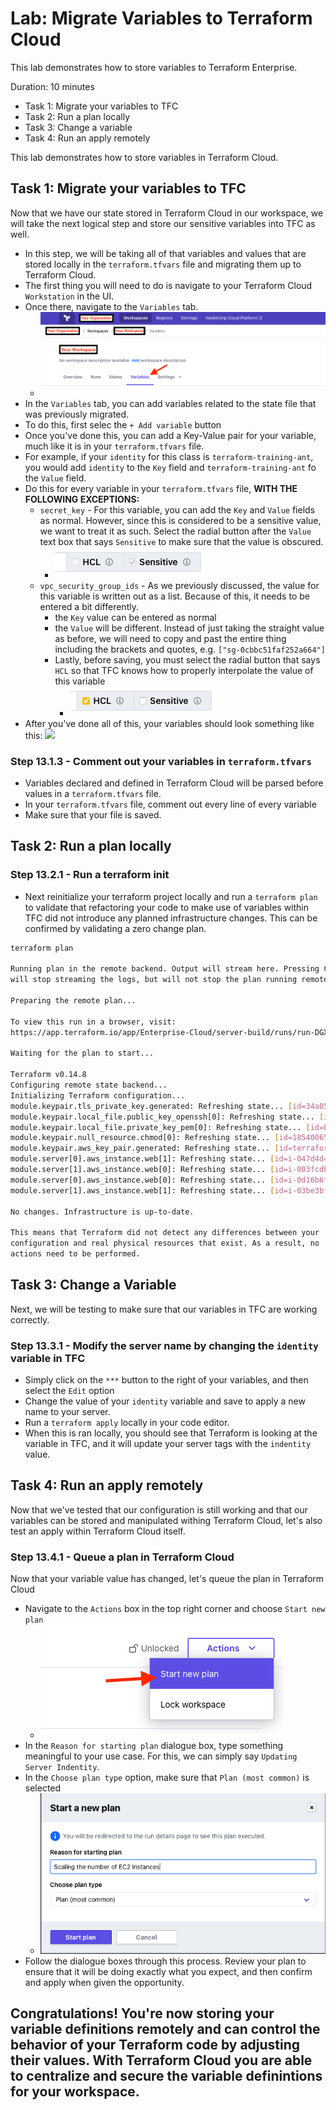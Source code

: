 # Lab: Migrate Variables to Terraform Cloud

This lab demonstrates how to store variables to Terraform Enterprise.

Duration: 10 minutes

- Task 1: Migrate your variables to TFC
- Task 2: Run a plan locally
- Task 3: Change a variable
- Task 4: Run an apply remotely

This lab demonstrates how to store variables in Terraform Cloud.

## Task 1: Migrate your variables to TFC

Now that we have our state stored in Terraform Cloud in our workspace, we will take the next logical step and store our sensitive variables into TFC as well.

- In this step, we will be taking all of that variables and values that are stored locally in the `terraform.tfvars` file and migrating them up to Terraform Cloud.
- The first thing you will need to do is navigate to your Terraform Cloud `Workstation` in the UI.
- Once there, navigate to the `Variables` tab.
  - ![navigate to variables tab](./img/navigateVariables.png)
- In the `Variables` tab, you can add variables related to the state file that was previously migrated.
- To do this, first selec the `+ Add variable` button
- Once you've done this, you can add a Key-Value pair for your variable, much like it is in your `terraform.tfvars` file.
- For example, if your `identity` for this class is `terraform-training-ant`, you would add `identity` to the `Key` field and `terraform-training-ant` fo the `Value` field.
- Do this for every variable in your `terraform.tfvars` file, **WITH THE FOLLOWING EXCEPTIONS:**
  - `secret_key` - For this variable, you can add the `Key` and `Value` fields as normal. However, since this is considered to be a sensitive value, we want to treat it as such. Select the radial button after the `Value` text box that says `Sensitive` to make sure that the value is obscured.
    - ![secret value](/img/secretValue.png)
  - `vpc_security_group_ids` - As we previously discussed, the value for this variable is written out as a list. Because of this, it needs to be entered a bit differently.
    - the `Key` value can be entered as normal
    - the `Value` will be different. Instead of just taking the straight value as before, we will need to copy and past the entire thing including the brackets and quotes, e.g. `["sg-0cbbc51faf252a664"]`
    - Lastly, before saving, you must select the radial button that says `HCL` so that TFC knows how to properly interpolate the value of this variable
      - ![hcl variable](img/hclVariable.png)
- After you've done all of this, your variables should look something like this:
  ![](img/Screen_Shot_2021-08-24_at_1.36.22_PM.png)

### Step 13.1.3 - Comment out your variables in `terraform.tfvars`

- Variables declared and defined in Terraform Cloud will be parsed before values in a `terraform.tfvars` file.
- In your `terraform.tfvars` file, comment out every line of every variable
- Make sure that your file is saved.

## Task 2: Run a plan locally

### Step 13.2.1 - Run a terraform init

- Next reinitialize your terraform project locally and run a `terraform plan` to validate that refactoring your code to make use of variables within TFC did not introduce any planned infrastructure changes. This can be confirmed by validating a zero change plan.

```bash
terraform plan

Running plan in the remote backend. Output will stream here. Pressing Ctrl-C
will stop streaming the logs, but will not stop the plan running remotely.

Preparing the remote plan...

To view this run in a browser, visit:
https://app.terraform.io/app/Enterprise-Cloud/server-build/runs/run-DGXauYrWeB1xwwPx

Waiting for the plan to start...

Terraform v0.14.8
Configuring remote state backend...
Initializing Terraform configuration...
module.keypair.tls_private_key.generated: Refreshing state... [id=34a0559a16dc68108d30a76d9a5a7b25f8885e1e]
module.keypair.local_file.public_key_openssh[0]: Refreshing state... [id=0e346a51831a9bc96fd9ea142f8c35b4e1ade12b]
module.keypair.local_file.private_key_pem[0]: Refreshing state... [id=b7ac3f7125c4e3681fd38539b220c1abf01d1254]
module.keypair.null_resource.chmod[0]: Refreshing state... [id=1854006565944356631]
module.keypair.aws_key_pair.generated: Refreshing state... [id=terraform-nyl-ant-key]
module.server[0].aws_instance.web[1]: Refreshing state... [id=i-047d4d406e22e87f9]
module.server[1].aws_instance.web[0]: Refreshing state... [id=i-003fcdb877e575b26]
module.server[0].aws_instance.web[0]: Refreshing state... [id=i-0d16b6f6eda6b834e]
module.server[1].aws_instance.web[1]: Refreshing state... [id=i-03be3bf6ee29f5633]

No changes. Infrastructure is up-to-date.

This means that Terraform did not detect any differences between your
configuration and real physical resources that exist. As a result, no
actions need to be performed.
```

## Task 3: Change a Variable

Next, we will be testing to make sure that our variables in TFC are working correctly.

### Step 13.3.1 - Modify the server name by changing the `identity` variable in TFC

- Simply click on the `***` button to the right of your variables, and then select the `Edit` option
- Change the value of your `identity` variable and save to apply a new name to your server.
- Run a `terraform apply` locally in your code editor.
- When this is ran locally, you should see that Terraform is looking at the variable in TFC, and it will update your server tags with the `indentity` value.

## Task 4: Run an apply remotely

Now that we've tested that our configuration is still working and that our variables can be stored and manipulated withing Terraform Cloud, let's also test an apply within Terraform Cloud itself.

### Step 13.4.1 - Queue a plan in Terraform Cloud

Now that your variable value has changed, let's queue the plan in Terraform Cloud

- Navigate to the `Actions` box in the top right corner and choose `Start new plan`
  - ![start new plan](img/startPlan.png)
- In the `Reason for starting plan` dialogue box, type something meaningful to your use case. For this, we can simply say `Updating Server Indentity`.
- In the `Choose plan type` option, make sure that `Plan (most common)` is selected
  - ![start new plan](img/startNewPlan.png)
- Follow the dialogue boxes through this process. Review your plan to ensure that it will be doing exactly what you expect, and then confirm and apply when given the opportunity.

## Congratulations! You're now storing your variable definitions remotely and can control the behavior of your Terraform code by adjusting their values. With Terraform Cloud you are able to centralize and secure the variable definintions for your workspace.
